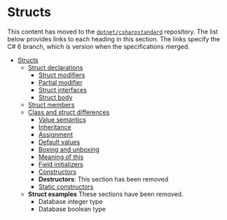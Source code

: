 # Structs

This content has moved to the [`dotnet/csharpstandard`](https://github.com/dotnet/csharpstandard) repository.
The list below provides links to each heading in this section. The links specify the C# 6 branch, which is version when the specifications merged.


- <a id="structs"></a>[Structs](https://github.com/dotnet/csharpstandard/blob/draft-v6/standard/structs.md#15-structs)
  - <a id="struct-declarations"></a>[Struct declarations](https://github.com/dotnet/csharpstandard/blob/draft-v6/standard/structs.md#152-struct-declarations)
    - <a id="struct-modifiers"></a>[Struct modifiers](https://github.com/dotnet/csharpstandard/blob/draft-v6/standard/structs.md#1522-struct-modifiers)
    - <a id="partial-modifier"></a>[Partial modifier](https://github.com/dotnet/csharpstandard/blob/draft-v6/standard/structs.md#1523-partial-modifier)
    - <a id="struct-interfaces"></a>[Struct interfaces](https://github.com/dotnet/csharpstandard/blob/draft-v6/standard/structs.md#1524-struct-interfaces)
    - <a id="struct-body"></a>[Struct body](https://github.com/dotnet/csharpstandard/blob/draft-v6/standard/structs.md#1525-struct-body)
  - <a id="struct-members"></a>[Struct members](https://github.com/dotnet/csharpstandard/blob/draft-v6/standard/structs.md#153-struct-members)
  - <a id="class-and-struct-differences"></a>[Class and struct differences](https://github.com/dotnet/csharpstandard/blob/draft-v6/standard/structs.md#154-class-and-struct-differences)
    - <a id="value-semantics"></a>[Value semantics](https://github.com/dotnet/csharpstandard/blob/draft-v6/standard/structs.md#1542-value-semantics)
    - <a id="inheritance"></a>[Inheritance](https://github.com/dotnet/csharpstandard/blob/draft-v6/standard/structs.md#1543-inheritance)
    - <a id="assignment"></a>[Assignment](https://github.com/dotnet/csharpstandard/blob/draft-v6/standard/structs.md#1544-assignment)
    - <a id="default-values"></a>[Default values](https://github.com/dotnet/csharpstandard/blob/draft-v6/standard/structs.md#1545-default-values)
    - <a id="boxing-and-unboxing"></a>[Boxing and unboxing](https://github.com/dotnet/csharpstandard/blob/draft-v6/standard/structs.md#1546-boxing-and-unboxing)
    - <a id="meaning-of-this"></a>[Meaning of this](https://github.com/dotnet/csharpstandard/blob/draft-v6/standard/structs.md#1547-meaning-of-this)
    - <a id="field-initializers"></a>[Field initializers](https://github.com/dotnet/csharpstandard/blob/draft-v6/standard/structs.md#1548-field-initializers)
    - <a id="constructors"></a>[Constructors](https://github.com/dotnet/csharpstandard/blob/draft-v6/standard/structs.md#1549-constructors)
    - <a id="destructors"></a>**Destructors**: This section has been removed
    - <a id="static-constructors"></a>[Static constructors](https://github.com/dotnet/csharpstandard/blob/draft-v6/standard/structs.md#15410-static-constructors)
  - <a id="struct-examples"></a>**Struct examples** These sections have been removed.
    - <a id="database-integer-type"></a>Database integer type
    - <a id="database-boolean-type"></a>Database boolean type
